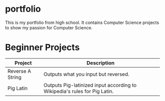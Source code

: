# portfolio
This is my portfolio from high school. It contains Computer Science projects to show my passion for Computer Science.

# Beginner Projects

Project | Description
------- | -----------
Reverse A String | Outputs what you input but reversed.
Pig Latin | Outputs Pig-latinized input according to Wikipedia's rules for Pig Latin.

